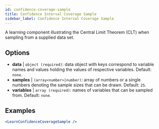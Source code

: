 ```yaml
---
id: confidence-coverage-sample
title: Confidence Interval Coverage Sample
sidebar_label: Confidence Interval Coverage Sample
---
```


A learning component illustrating the Central Limit Theorem (CLT) when sampling from a supplied data set.

## Options

* __data__ | `object (required)`: data object with keys correspond to variable names and values holding the values of respective variables. Default: `none`.
* __samples__ | `(array<number>|number)`: array of numbers or a single numbers denoting the sample sizes that can be drawn. Default: `25`.
* __variables__ | `array (required)`: names of variables that can be sampled from. Default: `none`.


## Examples

```jsx live
<LearnConfidenceCoverageSample />
```

